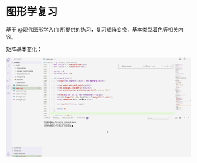 # 图形学复习

基于 [@现代图形学入门][1] 所提供的练习，复习矩阵变换，基本类型着色等相关内容。

矩阵基本变化：

![Alt Text](https://github.com/shajieChen/ComputerGraphicReview/blob/master/视口矩阵练习/result.gif)

 

[1]: http://games-cn.org